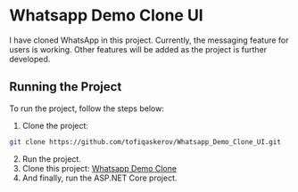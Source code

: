 # Whatsapp Demo Clone UI

I have cloned WhatsApp in this project. Currently, the messaging feature for users is working. Other features will be added as the project is further developed.

## Running the Project

To run the project, follow the steps below:

1. Clone the project:
 ```bash
 git clone https://github.com/tofiqaskerov/Whatsapp_Demo_Clone_UI.git
 
 ```
2. Run the project.
3. Clone this project: [Whatsapp Demo Clone](https://github.com/tofiqaskerov/Whatsapp_Demo_Clone)
4. And finally, run the ASP.NET Core project.